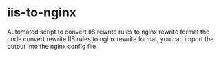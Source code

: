# iis-to-nginx
Automated script to convert IIS rewrite rules to nginx rewrite format 
the code convert rewrite IIS rules to nginx rewrite format, you can import the output into the nginx config file
